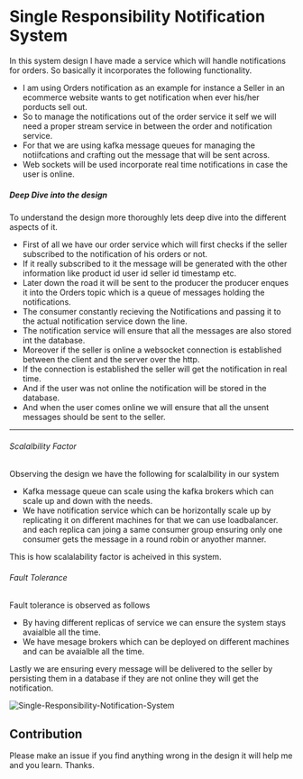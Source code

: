 # Single Responsibility Notification System

In this system design I have made a service which will handle notifications for orders. So basically it incorporates the following functionality.

- I am using Orders notification as an example for instance a Seller in an ecommerce website wants to get notification when ever his/her porducts sell out.
- So to manage the notifications out of the order service it self we will need a proper stream service in between the order and notification service.
- For that we are using kafka message queues for managing the notiifcations and crafting out the message that will be sent across.
- Web sockets will be used incorporate real time notifications in case the user is online.

##### Deep Dive into the design

To understand the design more thoroughly lets deep dive into the different aspects of it.

* First of all we have our order service which will first checks if the seller subscribed to the notification of his orders or not.
* If it really subscribed to it the message will be generated with the other information like product id user id seller id timestamp etc.
* Later down the road it will be sent to the producer the producer enques it into the Orders topic which is a queue of messages holding the notifications.
* The consumer constantly recieving the Notifications and passing it to the actual notification service down the line.
* The notification service will ensure that all the messages are also stored int the database.
* Moreover if the seller is online a websocket connection is established between the client and the server over the http.
* If the connection is established the seller will get the notification in real time.
* And if the user was not online the notification will be stored in the database.
* And when the user comes online we will ensure that all the unsent messages should be sent to the seller.

---



###### Scalalbility Factor

Observing the design we have the following for scalalbility in our system

* Kafka message queue can scale using the kafka brokers which can scale up and down with the needs.
* We have notification service which can be horizontally scale up by replicating it on different machines for that we can use loadbalancer. and each replica can joing a same consumer group ensuring only one consumer gets the message in a round robin or anyother manner.

This is how scalalability factor is acheived in this system.

###### Fault Tolerance

Fault tolerance is observed as follows

* By having different replicas of service we can ensure the system stays avaialble all the time.
* We have mesage brokers which can be deployed on different machines and can be avaialble all the time.

Lastly we are ensuring every message will be delivered to the seller by persisting them in a database if they are not online they will get the notification.

![Single-Responsibility-Notification-System](image/Single-Responsibility-Notification-System/1724594856370.png "Single-Responsibility-Notification-System")

## **Contribution**

Please make an issue if you find anything wrong in the design it will help me and you learn. Thanks.
